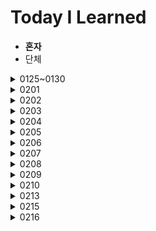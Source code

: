 # Today I Learned

* **혼자**
* 단체

<details>
  <summary>0125~0130</summary>

  ## 0125~0130
  1. 자바 자료형, 입출력
</details>


<details>
  <summary>0201</summary>

  ## 0201
  1. BOJ_17478 재귀함수가 뭔가요
  2. BOJ_1244 스위치 켜고 끄기
  3. SWEA_1859 백만장자 프로젝트
  4. SWEA_1926 간단한 369 게임
  5. SWEA_2007 패턴 마디의 길이
</details>

<details>
  <summary>0202</summary>

  ## 0202
  1. SWEA_1208 배열과 정렬
  2. SWEA_2005 파스칼 삼각형
  3. SWEA_1954 달팽이 숫자
  4. SWEA_1210 Ladder1
  5. SWEA_2001 파리퇴치
  6. SWEA_2007 패턴 맞추기
</details>

<details>
  <summary>0203</summary>

  ## 0203
  1. SWEA_1873 배틀필드
  2. SWEA_2805 농작물 수확하기
  3. SWEA_1989 초심자의 회문 검사
  4. SWEA_1986 지그재그 숫자
  5. SWEAW_1984 중간 평균값 구하기
</details>

<details>
  <summary>0204</summary>

  ## 0204
  1. SWEA_1218 괄호 짝짓기
  2. SWEA_1225 암호생성기
  3. BOJ_2493 탑
  4.  BOJ_5432 막대자르기
</details>

<details>
  <summary>0205</summary>

  ## 0205
  1. SWEA 1861 정사각형 방
  2. SWEA_3499 퍼펙트 셔플
  3. BOJ_2231 분해합
  4. SWEA_2309 백설공주와 난장이
</details>

<details>
  <summary>0206</summary>

  ## 0206
  1. BOJ_15650 N과M(1)
  2. BOJ_15651 N과M(2)
</details>

<details>
  <summary>0207</summary>

  ## 0207
  1. <b>SWEA_1961 숫자배열회전</b>
  2. <b>SWEA_1966 숫자를 정렬하자</b>
  3. <b>SWEA_1970 쉬운 거스름돈</b>
  4. <b>SWEA_1974 스도쿠 검증</b>
  5. <b>SWEA_1976 사각 덧셈</b>
  6. <b>SWEA_1983 조교의 성적 매기기</b>
  7. BOJ_15654 N과M(5)
</details>

<details>
  <summary>0208</summary>

  ## 0208
  1. SWEA_1940_가랏RC카

  2. SWEA_5215_햄버거다이어트

  3. SWEA_9229_한빈이와SpotMart

  4. <b>SWEA_1228_암호문1</b>

  5. <b>SWEA_1204_최빈수구하기</b>

  6. <b>SWEA_1284_수도요금경쟁</b>

  </details>

 

<details>
  <summary>0209</summary>

  ## 0209
  1. BOJ_1158 요세푸스 문제

  2. SWEA_1288_새로운불면증치료법
  
  3. BOJ_1260_DFS와BFS

  4. <b>BOJ_2563_색종이</b>

  5. <b>SWEA_1285_아름이의돌던지기</b>

  6. SWEA_1233_사칙연산유효성검사(다시 풀기)

  </details>





<details>
  <summary>0210</summary>


  ## 0210

1. BOJ_10448_유레카이론

2. BOJ_16926_배열돌리기1

3. BOJ_16935_배열돌리기3

  </details>





<details>
  <summary>0213</summary>


  ## 0213

1. SWEA_11387 몬스터사냥




  </details>





<details>
  <summary>0215</summary>



  ## 0215

1. BOJ_1182_부분수열의합
2. BOJ_2961_도영이가만든음식
3. BOJ_3040_백설공주난쟁이
4. SWEA_1493_수의새로운연산
5. SWEA_6808_규영이카드게임
6. SWEA_11315_오목판정


  </details>





<details>
  <summary>0216</summary>




  ## 0216

1. BOJ_2839_설탕배달
2. BOJ_1074_Z
3. JungOl_1828_냉장고


  </details>

